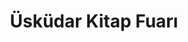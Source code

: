 ---
order: 1
title:  "Üsküdar Kitap Fuarı"
img: "/assets/images/slides/9.jpg"
mobile-img: "/assets/images/slides/9m.jpg"
href: "#"
target: "" # _blank
---